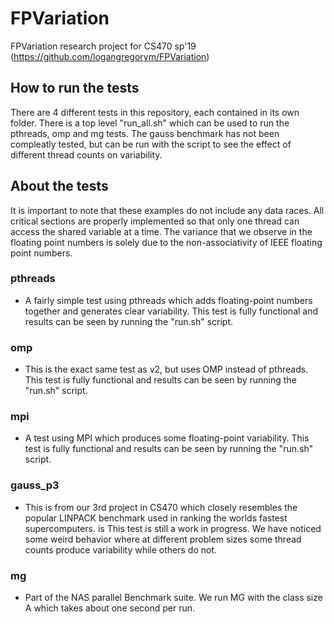 # FPVariation
FPVariation research project for CS470 sp'19 (https://github.com/logangregorym/FPVariation)

## How to run the tests
There are 4 different tests in this repository, each contained in its own folder. There
is a top level "run_all.sh" which can be used to run the pthreads, omp and mg tests. 
The gauss benchmark has not been compleatly tested, but can be run with the script to 
see the effect of different thread counts on variability.

## About the tests

It is important to note that these examples do not include any data races. All critical
sections are properly implemented so that only one thread can access the shared variable
at a time. The variance that we observe in the floating point numbers is solely due to
the non-associativity of IEEE floating point numbers.

### pthreads
  - A fairly simple test using pthreads which adds floating-point numbers together and
    generates clear variability. This test is fully functional and results can be seen
    by running the "run.sh" script.

### omp
  - This is the exact same test as v2, but uses OMP instead of pthreads. This test is
    fully functional and results can be seen by running the "run.sh" script.

### mpi
  - A test using MPI which produces some floating-point variability. This test is fully
    functional and results can be seen by running the "run.sh" script.

### gauss_p3 
  - This is from our 3rd project in CS470 which closely resembles the popular LINPACK
    benchmark used in ranking the worlds fastest supercomputers. is This test is still
    a work in progress. We have noticed some weird behavior where at different problem
    sizes some thread counts produce variability while others do not.

### mg
  - Part of the NAS parallel Benchmark suite. We run MG with the class size A which
    takes about one second per run.
